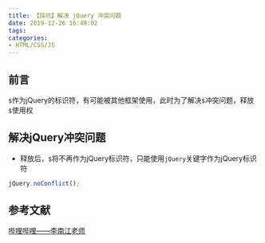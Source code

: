 ```yaml
---
title: 【踩坑】解决 jQuery 冲突问题
date: 2019-12-26 16:49:02
tags:
categories:
- HTML/CSS/JS
---
```


## 前言

`$`作为jQuery的标识符，有可能被其他框架使用，此时为了解决`$`冲突问题，释放`$`使用权

<!-- more -->

## 解决jQuery冲突问题

- 释放后，`$`将不再作为jQuery标识符，只能使用`jQuery`关键字作为jQuery标识符

``` javascript
jQuery.noConflict();
```

## 参考文献

[哔哩哔哩——李南江老师](https://www.bilibili.com/video/av22807707?p=5)

